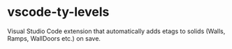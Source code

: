 # vscode-ty-levels

Visual Studio Code extension that automatically adds etags to solids (Walls, Ramps, WallDoors etc.) on save.
